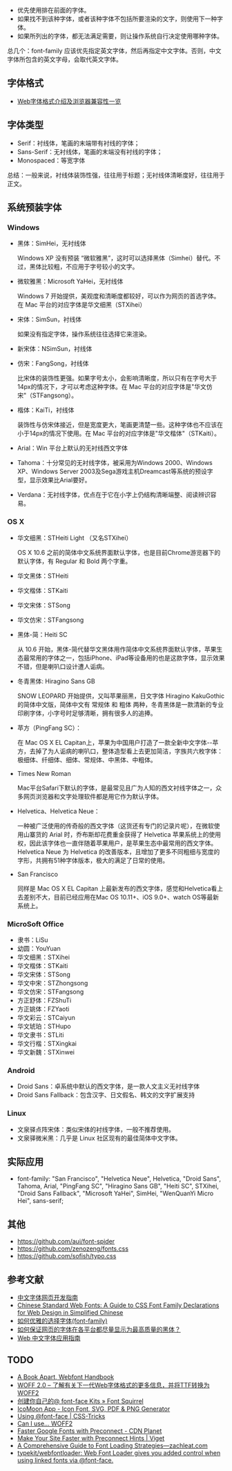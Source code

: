 - 优先使用排在前面的字体。
- 如果找不到该种字体，或者该种字体不包括所要渲染的文字，则使用下一种字体。
- 如果所列出的字体，都无法满足需要，则让操作系统自行决定使用哪种字体。

总几个：font-family 应该优先指定英文字体，然后再指定中文字体。否则，中文字体所包含的英文字母，会取代英文字体。

## 字体格式

- [Web字体格式介绍及浏览器兼容性一览](https://www.cnblogs.com/lhb25/archive/2011/02/10/1950473.html)

## 字体类型

- Serif：衬线体，笔画的末端带有衬线的字体；
- Sans-Serif：无衬线体，笔画的末端没有衬线的字体；
- Monospaced：等宽字体

总结：一般来说，衬线体装饰性强，往往用于标题；无衬线体清晰度好，往往用于正文。

## 系统预装字体

### Windows

- 黑体：SimHei，无衬线体

    Windows XP 没有预装 “微软雅黑”，这时可以选择黑体（Simhei）替代。不过，黑体比较粗，不应用于字号较小的文字。

- 微软雅黑：Microsoft YaHei，无衬线体

    Windows 7 开始提供，美观度和清晰度都较好，可以作为网页的首选字体。在 Mac 平台的对应字体是华文细黑（STXihei）

- 宋体：SimSun，衬线体

    如果没有指定字体，操作系统往往选择它来渲染。

- 新宋体：NSimSun，衬线体
- 仿宋：FangSong，衬线体

    比宋体的装饰性更强。如果字号太小，会影响清晰度，所以只有在字号大于14px的情况下，才可以考虑这种字体。在 Mac 平台的对应字体是"华文仿宋"（STFangsong）。

- 楷体：KaiTi，衬线体

    装饰性与仿宋体接近，但是宽度更大，笔画更清楚一些。这种字体也不应该在小于14px的情况下使用。在 Mac 平台的对应字体是"华文楷体"（STKaiti）。

- Arial：Win 平台上默认的无衬线西文字体
- Tahoma：十分常见的无衬线字体，被采用为Windows 2000、Windows XP、Windows Server 2003及Sega游戏主机Dreamcast等系统的预设字型，显示效果比Arial要好。
- Verdana：无衬线字体，优点在于它在小字上仍结构清晰端整、阅读辨识容易。

### OS X

- 华文细黑：STHeiti Light （又名STXihei）

    OS X 10.6 之前的简体中文系统界面默认字体，也是目前Chrome游览器下的默认字体，有 Regular 和 Bold 两个字重。

- 华文黑体：STHeiti
- 华文楷体：STKaiti
- 华文宋体：STSong
- 华文仿宋：STFangsong
- 黑体-简：Heiti SC

    从 10.6 开始，黑体-简代替华文黑体用作简体中文系统界面默认字体，苹果生态最常用的字体之一，包括iPhone、iPad等设备用的也是这款字体，显示效果不错，但是喇叭口设计遭人诟病。

- 冬青黑体: Hiragino Sans GB 

    SNOW LEOPARD 开始提供，又叫苹果丽黑，日文字体 Hiragino KakuGothic 的简体中文版，简体中文有 常规体 和 粗体 两种，冬青黑体是一款清新的专业印刷字体，小字号时足够清晰，拥有很多人的追捧。

- 苹方（PingFang SC）：
    
    在 Mac OS X EL Capitan上，苹果为中国用户打造了一款全新中文字体--苹方，去掉了为人诟病的喇叭口，整体造型看上去更加简洁，字族共六枚字体：极细体、纤细体、细体、常规体、中黑体、中粗体。

- Times New Roman

    Mac平台Safari下默认的字体，是最常见且广为人知的西文衬线字体之一，众多网页浏览器和文字处理软件都是用它作为默认字体。

- Helvetica、Helvetica Neue：

    一种被广泛使用的传奇般的西文字体（这货还有专门的记录片呢），在微软使用山寨货的 Arial 时，乔布斯却花费重金获得了 Helvetica 苹果系统上的使用权，因此该字体也一直伴随着苹果用户，是苹果生态中最常用的西文字体。Helvetica Neue 为 Helvetica 的改善版本，且增加了更多不同粗细与宽度的字形，共拥有51种字体版本，极大的满足了日常的使用。

- San Francisco
    
    同样是 Mac OS X EL Capitan 上最新发布的西文字体，感觉和Helvetica看上去差别不大，目前已经应用在Mac OS 10.11+、iOS 9.0+、watch OS等最新系统上。

### MicroSoft Office

- 隶书：LiSu
- 幼圆：YouYuan
- 华文细黑：STXihei
- 华文楷体：STKaiti
- 华文宋体：STSong
- 华文中宋：STZhongsong
- 华文仿宋：STFangsong
- 方正舒体：FZShuTi
- 方正姚体：FZYaoti
- 华文彩云：STCaiyun
- 华文琥珀：STHupo
- 华文隶书：STLiti
- 华文行楷：STXingkai
- 华文新魏：STXinwei

### Android

- Droid Sans：卓系统中默认的西文字体，是一款人文主义无衬线字体
- Droid Sans Fallback：包含汉字、日文假名、韩文的文字扩展支持

### Linux

- 文泉驿点阵宋体：类似宋体的衬线字体，一般不推荐使用。
- 文泉驿微米黑：几乎是 Linux 社区现有的最佳简体中文字体。

## 实际应用

- font-family: "San Francisco", "Helvetica Neue", Helvetica, "Droid Sans", Tahoma, Arial, "PingFang SC", "Hiragino Sans GB", "Heiti SC", STXihei, "Droid Sans Fallback", "Microsoft YaHei", SimHei, "WenQuanYi Micro Hei", sans-serif;

## 其他

- https://github.com/aui/font-spider
- https://github.com/zenozeng/fonts.css
- https://github.com/sofish/typo.css

## 参考文献

- [中文字体网页开发指南](http://www.ruanyifeng.com/blog/2014/07/chinese_fonts.html)
- [Chinese Standard Web Fonts: A Guide to CSS Font Family Declarations for Web Design in Simplified Chinese](http://www.kendraschaefer.com/2012/06/chinese-standard-web-fonts-the-ultimate-guide-to-css-font-family-declarations-for-web-design-in-simplified-chinese/)
- [如何优雅的选择字体(font-family)](https://segmentfault.com/a/1190000006110417)
- [如何保证网页的字体在各平台都尽量显示为最高质量的黑体？](https://www.zhihu.com/question/19911793)
- [Web 中文字体应用指南](https://ruby-china.org/topics/14005)

## TODO

- [A Book Apart, Webfont Handbook](https://abookapart.com/products/webfont-handbook)
- [WOFF 2.0 – 了解有关下一代Web字体格式的更多信息，并将TTF转换为WOFF2](https://gist.github.com/sergejmueller/cf6b4f2133bcb3e2f64a)
- [创建你自己的@ font-face Kits » Font Squirrel](https://www.fontsquirrel.com/tools/webfont-generator)
- [ IcoMoon App - Icon Font, SVG, PDF & PNG Generator](https://icomoon.io/app/)
- [Using @font-face | CSS-Tricks](https://css-tricks.com/snippets/css/using-font-face/?ref=frontendchecklist)
- [Can I use... WOFF2](https://caniuse.com/#feat=woff2)
- [Faster Google Fonts with Preconnect - CDN Planet](https://www.cdnplanet.com/blog/faster-google-webfonts-preconnect/)
- [ Make Your Site Faster with Preconnect Hints | Viget](https://www.viget.com/articles/make-your-site-faster-with-preconnect-hints/)
- [ A Comprehensive Guide to Font Loading Strategies—zachleat.com](https://www.zachleat.com/web/comprehensive-webfonts/#font-face)
- [typekit/webfontloader: Web Font Loader gives you added control when using linked fonts via @font-face.](https://github.com/typekit/webfontloader)
